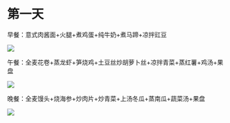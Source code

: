 # 第一天

早餐：意式肉酱面+火腿+煮鸡蛋+纯牛奶+煮马蹄+凉拌豇豆

![](https://wx2.sinaimg.cn/large/7c9be6d9ly1g6z4yushzbj212w0px4qq.jpg)

午餐：全麦花卷+蒸龙虾+笋烧鸡+土豆丝炒胡萝卜丝+凉拌青菜+蒸红薯+鸡汤+果盘

![](https://wx2.sinaimg.cn/large/7c9be6d9ly1g6z4ytqfp0j212w0px7wi.jpg)

晚餐：全麦馒头+烧海参+炒肉片+炒青菜+上汤冬瓜+蒸南瓜+蔬菜汤+果盘

![](https://wx4.sinaimg.cn/large/7c9be6d9ly1g6z4yscczqj212w0px4qq.jpg)​​​​